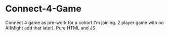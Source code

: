 # Connect-4-Game
Connect 4 game as pre-work for a cohort I'm joining. 2 player game with no AI(Might add that later). Pure HTML and JS
